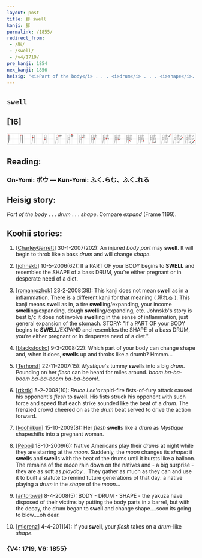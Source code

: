 ```yaml
---
layout: post
title: 膨 swell
kanji: 膨
permalink: /1855/
redirect_from:
 - /膨/
 - /swell/
 - /v4/1719/
pre_kanji: 1854
nex_kanji: 1856
heisig: "<i>Part of the body</i> . . . <i>drum</i> . . . <i>shape</i>. Compare <i>expand</i> (Frame 1199)."
---
```


## `swell`

## [16]

<div class="stroke"><img src="../images/E886A8.png" /></div>

## Reading:

### On-Yomi: ボウ &mdash; Kun-Yomi: ふく.らむ、ふく.れる

## Heisig story:

<i>Part of the body</i> . . . <i>drum</i> . . . <i>shape</i>. Compare <i>expand</i> (Frame 1199).

## Koohii stories:

1) [<a href="http://kanji.koohii.com/profile/CharleyGarrett">CharleyGarrett</a>] 30-1-2007(202): An injured <em>body part</em> may <strong>swell</strong>. It will begin to throb like a bass <em>drum</em> and will change <em>shape</em>.

2) [<a href="http://kanji.koohii.com/profile/johnskb">johnskb</a>] 10-5-2006(62): If a PART OF your BODY begins to<strong> SWELL</strong> and resembles the SHAPE of a bass DRUM, you’re either pregnant or in desperate need of a diet.

3) [<a href="http://kanji.koohii.com/profile/romanrozhok">romanrozhok</a>] 23-2-2008(38): This kanji does not mean<strong> swell</strong> as in a inflammation. There is a different kanji for that meaning ( 腫れる ). This kanji means<strong> swell</strong> as in, a tire<strong> swell</strong>ing/expanding, your income<strong> swell</strong>ing/expanding, dough<strong> swell</strong>ing/expanding, etc. Johnskb&#039;s story is best b/c it does not involve<strong> swell</strong>ing in the sense of inflammation, just general expansion of the stomach. STORY: &quot;If a PART OF your BODY begins to<strong> SWELL</strong>/EXPAND and resembles the SHAPE of a bass DRUM, you’re either pregnant or in desperate need of a diet.&quot;.

4) [<a href="http://kanji.koohii.com/profile/blackstockc">blackstockc</a>] 9-3-2008(22): Which part of your body can change shape and, when it does,<strong> swell</strong>s up and throbs like a drumb? Hmmm...

5) [<a href="http://kanji.koohii.com/profile/Terhorst">Terhorst</a>] 22-11-2007(15): <em>Mystique</em>&#039;s tummy<strong> swell</strong>s into a big <em>drum</em>. Pounding on her <em>flesh</em> can be heard for miles around. *<em>boom ba-ba-boom ba-ba-boom ba-ba-boom!</em>*.

6) [<a href="http://kanji.koohii.com/profile/rtkrtk">rtkrtk</a>] 5-2-2008(10): <em>Bruce Lee</em>&#039;s rapid-fire fists-of-fury attack caused his opponent&#039;s <em>flesh</em> to<strong> swell</strong>. His fists struck his opponent with such force and speed that each strike sounded like the beat of a <em>drum</em>. The frenzied crowd cheered on as the <em>drum</em> beat served to drive the action forward.

7) [<a href="http://kanji.koohii.com/profile/koohiikun">koohiikun</a>] 15-10-2009(8): Her <em>flesh</em><strong> swell</strong>s like a <em>drum</em> as <em>Mystique</em> shapeshifts into a pregnant woman.

8) [<a href="http://kanji.koohii.com/profile/Peppi">Peppi</a>] 18-10-2009(6): Native Americans play their <em>drums</em> at night while they are starring at the <em>moon</em>. Suddenly, the <em>moon</em> changes its <em>shape</em>: it<strong> swell</strong>s and<strong> swell</strong>s with the beat of the drums until it bursts like a balloon. The remains of the <em>moon</em> rain down on the natives and - a big surprise - they are as soft as <em>playdoy</em>... They gather as much as they can and use it to built a statute to remind future generations of that day: a native playing a <em>drum</em> in the <em>shape</em> of the <em>moon</em>...

9) [<a href="http://kanji.koohii.com/profile/antcrowe">antcrowe</a>] 8-4-2008(5): BODY - DRUM - SHAPE - the yakuza have disposed of their victims by putting the body parts in a barrel, but with the decay, the drum began to<strong> swell</strong> and change shape....soon its going to blow....oh dear.

10) [<a href="http://kanji.koohii.com/profile/mlorenz">mlorenz</a>] 4-4-2011(4): If you<strong> swell</strong>, your <em>flesh</em> takes on a <em>drum</em>-like <em>shape</em>.

### {V4: 1719, V6: 1855}
